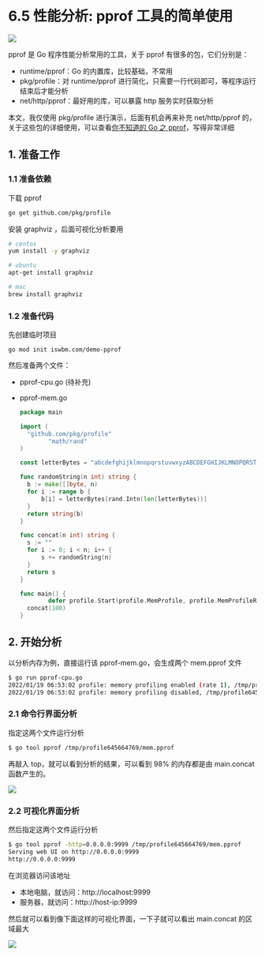 # 6.5 性能分析: pprof 工具的简单使用

![](http://image.iswbm.com/20200607145423.png)

pprof 是 Go 程序性能分析常用的工具，关于 pprof 有很多的包，它们分别是：

-  runtime/pprof：Go 的内置库，比较基础，不常用
- pkg/profile：对 runtime/pprof 进行简化，只需要一行代码即可，等程序运行结束后才能分析
- net/http/pprof：最好用的库，可以暴露 http 服务实时获取分析

本文，我仅使用 pkg/profile 进行演示，后面有机会再来补充 net/http/pprof 的，关于这些包的详细使用，可以查看[你不知道的 Go 之 pprof](https://darjun.github.io/2021/06/09/youdontknowgo/pprof/)，写得非常详细

## 1. 准备工作

### 1.1 准备依赖

下载 pprof

```bash
go get github.com/pkg/profile
```

安装 graphviz ，后面可视化分析要用

```bash
# centos
yum install -y graphviz

# ubuntu
apt-get install graphviz

# mac
brew install graphviz
```

### 1.2 准备代码

先创建临时项目

```
go mod init iswbm.com/demo-pprof
```

然后准备两个文件：

- pprof-cpu.go (待补充)

- pprof-mem.go

  ```go
  package main
  
  import (
  	"github.com/pkg/profile"
          "math/rand"
  )
  
  const letterBytes = "abcdefghijklmnopqrstuvwxyzABCDEFGHIJKLMNOPQRSTUVWXYZ"
  
  func randomString(n int) string {
  	b := make([]byte, n)
  	for i := range b {
  		b[i] = letterBytes[rand.Intn(len(letterBytes))]
  	}
  	return string(b)
  }
  
  func concat(n int) string {
  	s := ""
  	for i := 0; i < n; i++ {
  		s += randomString(n)
  	}
  	return s
  }
  
  func main() {
          defer profile.Start(profile.MemProfile, profile.MemProfileRate(1)).Stop()
  	concat(100)
  }
  ```

## 2. 开始分析

以分析内存为例，直接运行该 pprof-mem.go，会生成两个 mem.pprof 文件

```bash
$ go run pprof-cpu.go
2022/01/19 06:53:02 profile: memory profiling enabled (rate 1), /tmp/profile645664769/mem.pprof
2022/01/19 06:53:02 profile: memory profiling disabled, /tmp/profile645664769/mem.pprof
```

### 2.1 命令行界面分析

指定这两个文件运行分析

```bash
$ go tool pprof /tmp/profile645664769/mem.pprof
```

再敲入 top，就可以看到分析的结果，可以看到 98% 的内存都是由 main.concat 函数产生的。

![](http://image.iswbm.com/20220119150631.png)

### 2.2 可视化界面分析

然后指定这两个文件运行分析

```bash
$ go tool pprof -http=0.0.0.0:9999 /tmp/profile645664769/mem.pprof
Serving web UI on http://0.0.0.0:9999
http://0.0.0.0:9999
```

在浏览器访问该地址

-  本地电脑，就访问：http://localhost:9999
- 服务器，就访问：http://host-ip:9999

然后就可以看到像下面这样的可视化界面，一下子就可以看出 main.concat 的区域最大

![](http://image.iswbm.com/20220119150344.png)



